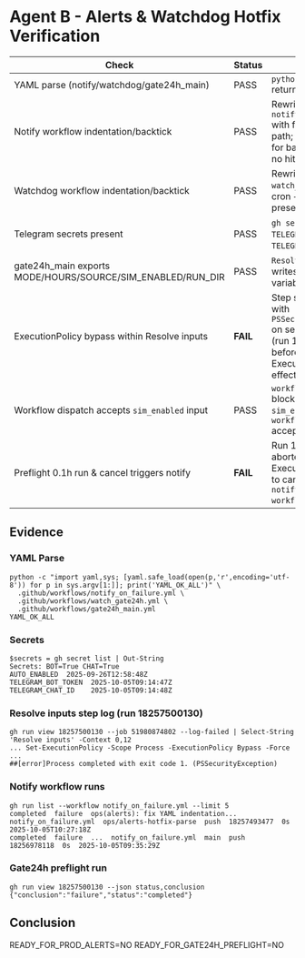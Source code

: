 ﻿# Agent B - Alerts & Watchdog Hotfix Verification

| Check | Status | Notes |
| --- | --- | --- |
| YAML parse (notify/watchdog/gate24h_main) | PASS | `python -c "..."` returned `YAML_OK_ALL`. |
| Notify workflow indentation/backtick | PASS | Rewritten `notify_on_failure.yml` with fallback issue path; `Select-String` for backticks returned no hits. |
| Watchdog workflow indentation/backtick | PASS | Rewritten `watch_gate24h.yml`; cron + github-script present. |
| Telegram secrets present | PASS | `gh secret list` shows `TELEGRAM_BOT_TOKEN` & `TELEGRAM_CHAT_ID`. |
| gate24h_main exports MODE/HOURS/SOURCE/SIM_ENABLED/RUN_DIR | PASS | `Resolve inputs` step writes all env/output variables. |
| ExecutionPolicy bypass within Resolve inputs | **FAIL** | Step still terminates with `PSSecurityException` on self-hosted runner (run 18257500130) before Set-ExecutionPolicy takes effect. |
| Workflow dispatch accepts `sim_enabled` input | PASS | `workflow_dispatch` block now includes `sim_enabled`; `gh workflow run ...` accepted inputs. |
| Preflight 0.1h run & cancel triggers notify | **FAIL** | Run 18257500130 aborted by ExecutionPolicy prior to cancellation; `notify_on_failure` `workflow_run` not fired. |

## Evidence

### YAML Parse
```text
python -c "import yaml,sys; [yaml.safe_load(open(p,'r',encoding='utf-8')) for p in sys.argv[1:]]; print('YAML_OK_ALL')" \
  .github/workflows/notify_on_failure.yml \
  .github/workflows/watch_gate24h.yml \
  .github/workflows/gate24h_main.yml
YAML_OK_ALL
```

### Secrets
```text
$secrets = gh secret list | Out-String
Secrets: BOT=True CHAT=True
AUTO_ENABLED  2025-09-26T12:58:48Z
TELEGRAM_BOT_TOKEN  2025-10-05T09:14:47Z
TELEGRAM_CHAT_ID    2025-10-05T09:14:48Z
```

### Resolve inputs step log (run 18257500130)
```text
gh run view 18257500130 --job 51980874802 --log-failed | Select-String 'Resolve inputs' -Context 0,12
... Set-ExecutionPolicy -Scope Process -ExecutionPolicy Bypass -Force
...
##[error]Process completed with exit code 1. (PSSecurityException)
```

### Notify workflow runs
```text
gh run list --workflow notify_on_failure.yml --limit 5
completed  failure  ops(alerts): fix YAML indentation...  notify_on_failure.yml  ops/alerts-hotfix-parse  push  18257493477  0s  2025-10-05T10:27:18Z
completed  failure  ...  notify_on_failure.yml  main  push  18256978118  0s  2025-10-05T09:35:29Z
```

### Gate24h preflight run
```text
gh run view 18257500130 --json status,conclusion
{"conclusion":"failure","status":"completed"}
```

## Conclusion
READY_FOR_PROD_ALERTS=NO
READY_FOR_GATE24H_PREFLIGHT=NO
